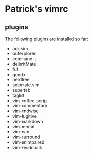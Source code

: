 Patrick's vimrc
===============

plugins
-------

The following plugins are installed so far:

- ack.vim
- bufexplorer
- command-t
- delimitMate
- fuf
- gundo
- nerdtree
- snipmate.vim
- supertab
- taglist
- vim-coffee-script
- vim-commentary
- vim-endwise
- vim-fugitive
- vim-markdown
- vim-repeat
- vim-rvm
- vim-surround
- vim-unimpaired
- vim-vividchalk
